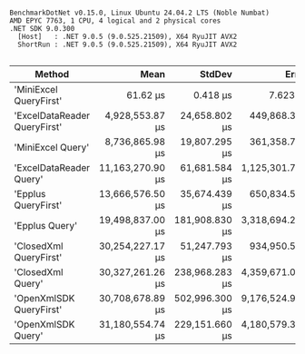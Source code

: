 ```

BenchmarkDotNet v0.15.0, Linux Ubuntu 24.04.2 LTS (Noble Numbat)
AMD EPYC 7763, 1 CPU, 4 logical and 2 physical cores
.NET SDK 9.0.300
  [Host]   : .NET 9.0.5 (9.0.525.21509), X64 RyuJIT AVX2
  ShortRun : .NET 9.0.5 (9.0.525.21509), X64 RyuJIT AVX2


```
| Method                       | Mean             | StdDev         | Error            | Gen0        | Gen1        | Gen2      | Allocated     |
|----------------------------- |-----------------:|---------------:|-----------------:|------------:|------------:|----------:|--------------:|
| &#39;MiniExcel QueryFirst&#39;       |         61.62 μs |       0.418 μs |         7.623 μs |      2.9297 |      2.7669 |         - |      49.67 KB |
| &#39;ExcelDataReader QueryFirst&#39; |  4,928,553.87 μs |  24,658.802 μs |   449,868.339 μs | 105000.0000 |    333.3333 |         - | 1717272.56 KB |
| &#39;MiniExcel Query&#39;            |  8,736,865.98 μs |  19,807.295 μs |   361,358.797 μs | 448500.0000 |   4666.6667 |         - | 7327883.36 KB |
| &#39;ExcelDataReader Query&#39;      | 11,163,270.90 μs |  61,681.584 μs | 1,125,301.703 μs | 275666.6667 |  68666.6667 |         - | 4504691.87 KB |
| &#39;Epplus QueryFirst&#39;          | 13,666,576.50 μs |  35,674.439 μs |   650,834.573 μs | 174333.3333 |  88833.3333 | 4333.3333 |  3700587.9 KB |
| &#39;Epplus Query&#39;               | 19,498,837.00 μs | 181,908.830 μs | 3,318,694.225 μs | 452333.3333 |  90500.0000 | 5333.3333 | 8223931.95 KB |
| &#39;ClosedXml QueryFirst&#39;       | 30,254,227.17 μs |  51,247.793 μs |   934,950.513 μs | 401500.0000 | 104833.3333 | 3166.6667 | 6738354.38 KB |
| &#39;ClosedXml Query&#39;            | 30,327,261.26 μs | 238,968.283 μs | 4,359,671.069 μs | 401666.6667 | 104166.6667 | 3333.3333 | 6822559.91 KB |
| &#39;OpenXmlSDK QueryFirst&#39;      | 30,708,678.89 μs | 502,996.300 μs | 9,176,524.969 μs | 374333.3333 | 374166.6667 | 2833.3333 | 6069266.13 KB |
| &#39;OpenXmlSDK Query&#39;           | 31,180,554.74 μs | 229,151.660 μs | 4,180,579.308 μs | 374666.6667 | 374500.0000 | 3166.6667 | 6077080.59 KB |
